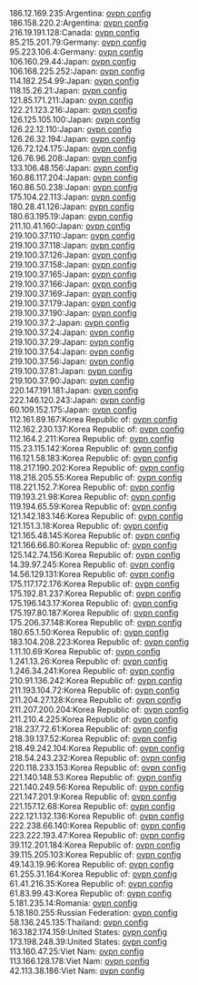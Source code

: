 186.12.169.235:Argentina: [ovpn config](vpn/186_12_169_235.ovpn)  
186.158.220.2:Argentina: [ovpn config](vpn/186_158_220_2.ovpn)  
216.19.191.128:Canada: [ovpn config](vpn/216_19_191_128.ovpn)  
85.215.201.79:Germany: [ovpn config](vpn/85_215_201_79.ovpn)  
95.223.106.4:Germany: [ovpn config](vpn/95_223_106_4.ovpn)  
106.160.29.44:Japan: [ovpn config](vpn/106_160_29_44.ovpn)  
106.168.225.252:Japan: [ovpn config](vpn/106_168_225_252.ovpn)  
114.182.254.99:Japan: [ovpn config](vpn/114_182_254_99.ovpn)  
118.15.26.21:Japan: [ovpn config](vpn/118_15_26_21.ovpn)  
121.85.171.211:Japan: [ovpn config](vpn/121_85_171_211.ovpn)  
122.21.123.216:Japan: [ovpn config](vpn/122_21_123_216.ovpn)  
126.125.105.100:Japan: [ovpn config](vpn/126_125_105_100.ovpn)  
126.22.12.110:Japan: [ovpn config](vpn/126_22_12_110.ovpn)  
126.26.32.194:Japan: [ovpn config](vpn/126_26_32_194.ovpn)  
126.72.124.175:Japan: [ovpn config](vpn/126_72_124_175.ovpn)  
126.76.96.208:Japan: [ovpn config](vpn/126_76_96_208.ovpn)  
133.106.48.156:Japan: [ovpn config](vpn/133_106_48_156.ovpn)  
160.86.117.204:Japan: [ovpn config](vpn/160_86_117_204.ovpn)  
160.86.50.238:Japan: [ovpn config](vpn/160_86_50_238.ovpn)  
175.104.22.113:Japan: [ovpn config](vpn/175_104_22_113.ovpn)  
180.28.41.126:Japan: [ovpn config](vpn/180_28_41_126.ovpn)  
180.63.195.19:Japan: [ovpn config](vpn/180_63_195_19.ovpn)  
211.10.41.160:Japan: [ovpn config](vpn/211_10_41_160.ovpn)  
219.100.37.110:Japan: [ovpn config](vpn/219_100_37_110.ovpn)  
219.100.37.118:Japan: [ovpn config](vpn/219_100_37_118.ovpn)  
219.100.37.126:Japan: [ovpn config](vpn/219_100_37_126.ovpn)  
219.100.37.158:Japan: [ovpn config](vpn/219_100_37_158.ovpn)  
219.100.37.165:Japan: [ovpn config](vpn/219_100_37_165.ovpn)  
219.100.37.166:Japan: [ovpn config](vpn/219_100_37_166.ovpn)  
219.100.37.169:Japan: [ovpn config](vpn/219_100_37_169.ovpn)  
219.100.37.179:Japan: [ovpn config](vpn/219_100_37_179.ovpn)  
219.100.37.190:Japan: [ovpn config](vpn/219_100_37_190.ovpn)  
219.100.37.2:Japan: [ovpn config](vpn/219_100_37_2.ovpn)  
219.100.37.24:Japan: [ovpn config](vpn/219_100_37_24.ovpn)  
219.100.37.29:Japan: [ovpn config](vpn/219_100_37_29.ovpn)  
219.100.37.54:Japan: [ovpn config](vpn/219_100_37_54.ovpn)  
219.100.37.56:Japan: [ovpn config](vpn/219_100_37_56.ovpn)  
219.100.37.81:Japan: [ovpn config](vpn/219_100_37_81.ovpn)  
219.100.37.90:Japan: [ovpn config](vpn/219_100_37_90.ovpn)  
220.147.191.181:Japan: [ovpn config](vpn/220_147_191_181.ovpn)  
222.146.120.243:Japan: [ovpn config](vpn/222_146_120_243.ovpn)  
60.109.152.175:Japan: [ovpn config](vpn/60_109_152_175.ovpn)  
112.161.89.167:Korea Republic of: [ovpn config](vpn/112_161_89_167.ovpn)  
112.162.230.137:Korea Republic of: [ovpn config](vpn/112_162_230_137.ovpn)  
112.164.2.211:Korea Republic of: [ovpn config](vpn/112_164_2_211.ovpn)  
115.23.115.142:Korea Republic of: [ovpn config](vpn/115_23_115_142.ovpn)  
116.121.58.183:Korea Republic of: [ovpn config](vpn/116_121_58_183.ovpn)  
118.217.190.202:Korea Republic of: [ovpn config](vpn/118_217_190_202.ovpn)  
118.218.205.55:Korea Republic of: [ovpn config](vpn/118_218_205_55.ovpn)  
118.221.152.7:Korea Republic of: [ovpn config](vpn/118_221_152_7.ovpn)  
119.193.21.98:Korea Republic of: [ovpn config](vpn/119_193_21_98.ovpn)  
119.194.65.59:Korea Republic of: [ovpn config](vpn/119_194_65_59.ovpn)  
121.142.183.146:Korea Republic of: [ovpn config](vpn/121_142_183_146.ovpn)  
121.151.3.18:Korea Republic of: [ovpn config](vpn/121_151_3_18.ovpn)  
121.165.48.145:Korea Republic of: [ovpn config](vpn/121_165_48_145.ovpn)  
121.166.66.80:Korea Republic of: [ovpn config](vpn/121_166_66_80.ovpn)  
125.142.74.156:Korea Republic of: [ovpn config](vpn/125_142_74_156.ovpn)  
14.39.97.245:Korea Republic of: [ovpn config](vpn/14_39_97_245.ovpn)  
14.56.129.131:Korea Republic of: [ovpn config](vpn/14_56_129_131.ovpn)  
175.117.172.176:Korea Republic of: [ovpn config](vpn/175_117_172_176.ovpn)  
175.192.81.237:Korea Republic of: [ovpn config](vpn/175_192_81_237.ovpn)  
175.196.143.17:Korea Republic of: [ovpn config](vpn/175_196_143_17.ovpn)  
175.197.80.187:Korea Republic of: [ovpn config](vpn/175_197_80_187.ovpn)  
175.206.37.148:Korea Republic of: [ovpn config](vpn/175_206_37_148.ovpn)  
180.65.1.50:Korea Republic of: [ovpn config](vpn/180_65_1_50.ovpn)  
183.104.208.223:Korea Republic of: [ovpn config](vpn/183_104_208_223.ovpn)  
1.11.10.69:Korea Republic of: [ovpn config](vpn/1_11_10_69.ovpn)  
1.241.13.26:Korea Republic of: [ovpn config](vpn/1_241_13_26.ovpn)  
1.246.34.241:Korea Republic of: [ovpn config](vpn/1_246_34_241.ovpn)  
210.91.136.242:Korea Republic of: [ovpn config](vpn/210_91_136_242.ovpn)  
211.193.104.72:Korea Republic of: [ovpn config](vpn/211_193_104_72.ovpn)  
211.204.27.128:Korea Republic of: [ovpn config](vpn/211_204_27_128.ovpn)  
211.207.200.204:Korea Republic of: [ovpn config](vpn/211_207_200_204.ovpn)  
211.210.4.225:Korea Republic of: [ovpn config](vpn/211_210_4_225.ovpn)  
218.237.72.61:Korea Republic of: [ovpn config](vpn/218_237_72_61.ovpn)  
218.39.137.52:Korea Republic of: [ovpn config](vpn/218_39_137_52.ovpn)  
218.49.242.104:Korea Republic of: [ovpn config](vpn/218_49_242_104.ovpn)  
218.54.243.232:Korea Republic of: [ovpn config](vpn/218_54_243_232.ovpn)  
220.118.233.153:Korea Republic of: [ovpn config](vpn/220_118_233_153.ovpn)  
221.140.148.53:Korea Republic of: [ovpn config](vpn/221_140_148_53.ovpn)  
221.140.249.56:Korea Republic of: [ovpn config](vpn/221_140_249_56.ovpn)  
221.147.201.9:Korea Republic of: [ovpn config](vpn/221_147_201_9.ovpn)  
221.157.12.68:Korea Republic of: [ovpn config](vpn/221_157_12_68.ovpn)  
222.121.132.136:Korea Republic of: [ovpn config](vpn/222_121_132_136.ovpn)  
222.238.66.140:Korea Republic of: [ovpn config](vpn/222_238_66_140.ovpn)  
223.222.193.47:Korea Republic of: [ovpn config](vpn/223_222_193_47.ovpn)  
39.112.201.184:Korea Republic of: [ovpn config](vpn/39_112_201_184.ovpn)  
39.115.205.103:Korea Republic of: [ovpn config](vpn/39_115_205_103.ovpn)  
49.143.19.96:Korea Republic of: [ovpn config](vpn/49_143_19_96.ovpn)  
61.255.31.164:Korea Republic of: [ovpn config](vpn/61_255_31_164.ovpn)  
61.41.216.35:Korea Republic of: [ovpn config](vpn/61_41_216_35.ovpn)  
61.83.99.43:Korea Republic of: [ovpn config](vpn/61_83_99_43.ovpn)  
5.181.235.14:Romania: [ovpn config](vpn/5_181_235_14.ovpn)  
5.18.180.255:Russian Federation: [ovpn config](vpn/5_18_180_255.ovpn)  
58.136.245.135:Thailand: [ovpn config](vpn/58_136_245_135.ovpn)  
163.182.174.159:United States: [ovpn config](vpn/163_182_174_159.ovpn)  
173.198.248.39:United States: [ovpn config](vpn/173_198_248_39.ovpn)  
113.160.47.25:Viet Nam: [ovpn config](vpn/113_160_47_25.ovpn)  
113.166.128.178:Viet Nam: [ovpn config](vpn/113_166_128_178.ovpn)  
42.113.38.186:Viet Nam: [ovpn config](vpn/42_113_38_186.ovpn)  

